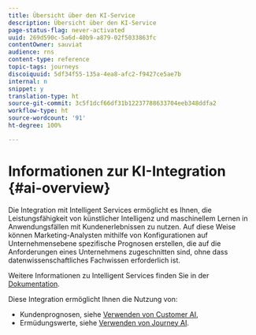 ```yaml
---
title: Übersicht über den KI-Service
description: Übersicht über den KI-Service
page-status-flag: never-activated
uuid: 269d590c-5a6d-40b9-a879-02f5033863fc
contentOwner: sauviat
audience: rns
content-type: reference
topic-tags: journeys
discoiquuid: 5df34f55-135a-4ea8-afc2-f9427ce5ae7b
internal: n
snippet: y
translation-type: ht
source-git-commit: 3c5f1dcf66df31b12237788633704eeb348ddfa2
workflow-type: ht
source-wordcount: '91'
ht-degree: 100%

---
```



# Informationen zur KI-Integration {#ai-overview}

Die Integration mit Intelligent Services ermöglicht es Ihnen, die Leistungsfähigkeit von künstlicher Intelligenz und maschinellem Lernen in Anwendungsfällen mit Kundenerlebnissen zu nutzen. Auf diese Weise können Marketing-Analysten mithilfe von Konfigurationen auf Unternehmensebene spezifische Prognosen erstellen, die auf die Anforderungen eines Unternehmens zugeschnitten sind, ohne dass datenwissenschaftliches Fachwissen erforderlich ist.

Weitere Informationen zu Intelligent Services finden Sie in der [Dokumentation](https://docs.adobe.com/content/help/de-DE/experience-platform/intelligent-services/home.html).

Diese Integration ermöglicht Ihnen die Nutzung von:

* Kundenprognosen, siehe [Verwenden von Customer AI](../ai-services/leveraging-customer-ai.md),
* Ermüdungswerte, siehe [Verwenden von Journey AI](../ai-services/leveraging-fatigue-scores.md).




